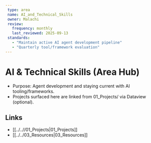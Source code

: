 ```yaml
---
 type: area
 name: AI_and_Technical_Skills
 owner: Malachi
 review:
   frequency: monthly
   last_reviewed: 2025-09-13
 standards:
   - "Maintain active AI agent development pipeline"
   - "Quarterly tool/framework evaluation"
---
```


# AI & Technical Skills (Area Hub)

- Purpose: Agent development and staying current with AI tooling/frameworks.
- Projects surfaced here are linked from 01_Projects/ via Dataview (optional).

## Links
- [[../..//01_Projects|01_Projects]]
- [[../../03_Resources|03_Resources]]
